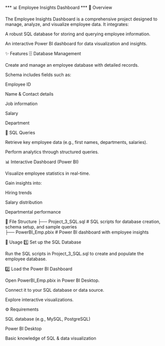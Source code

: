 *** 📊 Employee Insights Dashboard  ***
📌 Overview

The Employee Insights Dashboard is a comprehensive project designed to manage, analyze, and visualize employee data.
It integrates:

A robust SQL database for storing and querying employee information.

An interactive Power BI dashboard for data visualization and insights.

✨ Features
🗄️ Database Management

Create and manage an employee database with detailed records.

Schema includes fields such as:

Employee ID

Name & Contact details

Job information

Salary

Department

📝 SQL Queries

Retrieve key employee data (e.g., first names, departments, salaries).

Perform analytics through structured queries.

📊 Interactive Dashboard (Power BI)

Visualize employee statistics in real-time.

Gain insights into:

Hiring trends

Salary distribution

Departmental performance

📂 File Structure
├── Project_3_SQL.sql       # SQL scripts for database creation, schema setup, and sample queries  
├── PowerBI_Emp.pbix        # Power BI dashboard with employee insights  

🚀 Usage
1️⃣ Set up the SQL Database

Run the SQL scripts in Project_3_SQL.sql to create and populate the employee database.

2️⃣ Load the Power BI Dashboard

Open PowerBI_Emp.pbix in Power BI Desktop.

Connect it to your SQL database or data source.

Explore interactive visualizations.

⚙️ Requirements

SQL database (e.g., MySQL, PostgreSQL)

Power BI Desktop

Basic knowledge of SQL & data visualization
